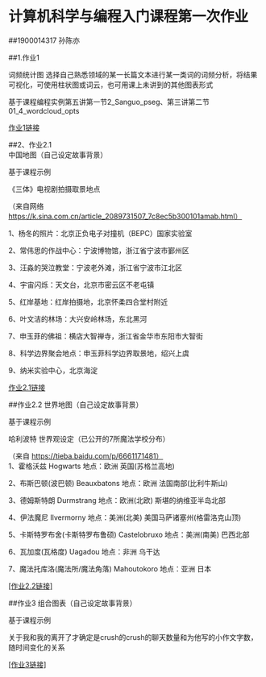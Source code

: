 # 计算机科学与编程入门课程第一次作业  

##1900014317 孙陈亦  

##1.作业1  

词频统计图  选择自己熟悉领域的某一长篇文本进行某一类词的词频分析，将结果可视化，可使用柱状图或词云，也可用课上未讲到的其他图表形式  

基于课程编程实例第五讲第一节2_Sanguo_pseg、第三讲第二节01_4_wordcloud_opts  

[作业1链接](https://github.com/LCEF1613/LCEF1613.github.io/blob/main/%E4%BD%9C%E4%B8%9A1.1.html)  
  
  
##2、作业2.1  
中国地图（自己设定故事背景）  

基于课程示例  

《三体》电视剧拍摄取景地点  

（来自网络 https://k.sina.com.cn/article_2089731507_7c8ec5b300101amab.html）  

1、杨冬的照片：北京正负电子对撞机（BEPC）国家实验室  

2、常伟思的作战中心：宁波博物馆，浙江省宁波市鄞州区  

3、汪淼的哭泣教堂：宁波老外滩，浙江省宁波市江北区  

4、宇宙闪烁：天文台，北京市密云区不老屯镇  

5、红岸基地：红岸拍摄地，北京怀柔四合堂村附近  

6、叶文洁的林场：大兴安岭林场，东北黑河  

7、申玉菲的佛祖：横店大智禅寺，浙江省金华市东阳市大智街  

8、科学边界聚会地点：申玉菲科学边界取景地，绍兴上虞  

9、纳米实验中心，北京海淀  

[作业2.1链接](https://github.com/LCEF1613/LCEF1613.github.io/blob/main/%E4%BD%9C%E4%B8%9A1.2.1%E5%9B%BD%E5%86%85%E5%9C%B0%E5%9B%BE.html)  
  
  
##作业2.2 世界地图（自己设定故事背景）  

基于课程示例  

哈利波特 世界观设定（已公开的7所魔法学校分布）  

（来自 https://tieba.baidu.com/p/6661171481）    
1、霍格沃兹 Hogwarts 地点：欧洲 英国(苏格兰高地)  

2、布斯巴顿(波巴顿) Beauxbatons 地点：欧洲 法国南部(比利牛斯山)  

3、德姆斯特朗 Durmstrang 地点：欧洲(北欧) 斯堪的纳维亚半岛北部  

4、伊法魔尼 Ilvermorny 地点：美洲(北美) 美国马萨诸塞州(格雷洛克山顶)  

5、卡斯特罗布舍(卡斯特罗布鲁硕) Castelobruxo 地点：美洲(南美) 巴西北部  

6、瓦加度(瓦格度) Uagadou 地点：非洲 乌干达  

7、魔法托库洛(魔法所/魔法角落) Mahoutokoro 地点：亚洲 日本  

[[作业2.2链接]](https://github.com/LCEF1613/LCEF1613.github.io/blob/main/%E4%BD%9C%E4%B8%9A1.2.2%E4%B8%96%E7%95%8C%E5%9C%B0%E5%9B%BE.html)  


##作业3 组合图表（自己设定故事背景）  

基于课程示例  

关于我和我的离开了才确定是crush的crush的聊天数量和为他写的小作文字数，随时间变化的关系  

[[作业3链接]](https://github.com/LCEF1613/LCEF1613.github.io/blob/main/%E4%BD%9C%E4%B8%9A1.3.html)  


